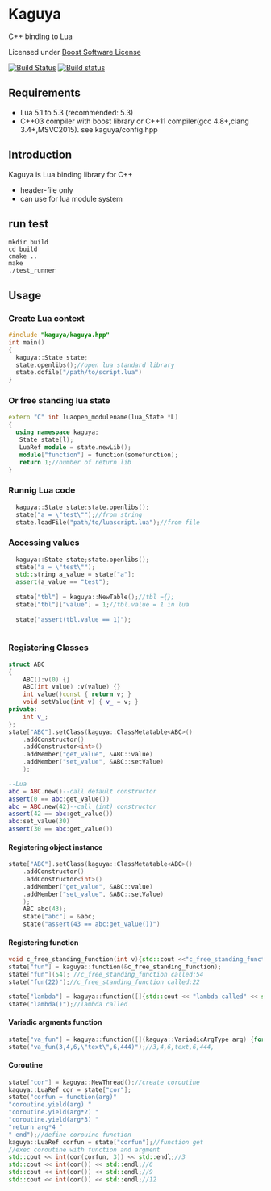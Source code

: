 # Kaguya
C++ binding to Lua

Licensed under [Boost Software License](http://www.boost.org/LICENSE_1_0.txt)

[![Build Status](https://travis-ci.org/satoren/kaguya.svg?branch=master)](https://travis-ci.org/satoren/kaguya)
[![Build status](https://ci.appveyor.com/api/projects/status/cwlu28s42leacidx?svg=true)](https://ci.appveyor.com/project/satoren/kaguya)

## Requirements
- Lua 5.1 to 5.3 (recommended: 5.3)
- C++03 compiler with boost library or C++11 compiler(gcc 4.8+,clang 3.4+,MSVC2015). see kaguya/config.hpp


## Introduction
Kaguya is Lua binding library for C++ 
- header-file only
- can use for lua module system

## run test
```
mkdir build
cd build
cmake ..
make
./test_runner
```

## Usage
### Create Lua context
```c++
#include "kaguya/kaguya.hpp"
int main()
{
  kaguya::State state;
  state.openlibs();//open lua standard library
  state.dofile("/path/to/script.lua")
}
```

### Or free standing lua state
```c++
extern "C" int luaopen_modulename(lua_State *L)
{
  using namespace kaguya;
   State state(l);
   LuaRef module = state.newLib();
   module["function"] = function(somefunction);
   return 1;//number of return lib
}
```

### Runnig Lua code
```c++
  kaguya::State state;state.openlibs();
  state("a = \"test\"");//from string
  state.loadFile("path/to/luascript.lua");//from file
```

### Accessing values
```c++
  kaguya::State state;state.openlibs();
  state("a = \"test\"");
  std::string a_value = state["a"];
  assert(a_value == "test");
  
  state["tbl"] = kaguya::NewTable();//tbl ={};
  state["tbl"]["value"] = 1;//tbl.value = 1 in lua
  
  state("assert(tbl.value == 1)");
  
```


### Registering Classes
```c++
struct ABC
{
	ABC():v(0) {}
	ABC(int value) :v(value) {}
	int value()const { return v; }
	void setValue(int v) { v_ = v; }
private:
	int v_;
};
state["ABC"].setClass(kaguya::ClassMetatable<ABC>()
	.addConstructor()
	.addConstructor<int>()
	.addMember("get_value", &ABC::value)
	.addMember("set_value", &ABC::setValue)
	);
```

```lua
--Lua
abc = ABC.new()--call default constructor
assert(0 == abc:get_value())
abc = ABC.new(42)--call (int) constructor
assert(42 == abc:get_value())
abc:set_value(30)
assert(30 == abc:get_value())
```

#### Registering object instance
```c++
state["ABC"].setClass(kaguya::ClassMetatable<ABC>()
	.addConstructor()
	.addConstructor<int>()
	.addMember("get_value", &ABC::value)
	.addMember("set_value", &ABC::setValue)
	);
	ABC abc(43);
	state["abc"] = &abc;
	state("assert(43 == abc:get_value())")
```

#### Registering function
```c++
void c_free_standing_function(int v){std::cout <<"c_free_standing_function called:" << v << std::endl}
state["fun"] = kaguya::function(&c_free_standing_function);
state["fun"](54); //c_free_standing_function called:54
state("fun(22)");//c_free_standing_function called:22

state["lambda"] = kaguya::function([]{std::cout << "lambda called" << std::endl;});//C++11 lambda
state("lambda()");//lambda called
```

#### Variadic argments function
```c++
state["va_fun"] = kaguya::function([](kaguya::VariadicArgType arg) {for (auto v : arg) { std::cout << v.get<std::string>() << ","; }std::cout << std::endl; });//C++11 lambda
state("va_fun(3,4,6,\"text\",6,444)");//3,4,6,text,6,444,

```

#### Coroutine
```c++
state["cor"] = kaguya::NewThread();//create coroutine
kaguya::LuaRef cor = state["cor"];
state("corfun = function(arg)"
"coroutine.yield(arg) "
"coroutine.yield(arg*2) "
"coroutine.yield(arg*3) "
"return arg*4 "
" end");//define corouine function
kaguya::LuaRef corfun = state["corfun"];//function get
//exec coroutine with function and argment
std::cout << int(cor(corfun, 3)) << std::endl;//3
std::cout << int(cor()) << std::endl;//6
std::cout << int(cor()) << std::endl;//9
std::cout << int(cor()) << std::endl;//12
```
